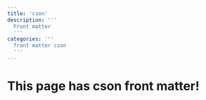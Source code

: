 ```yaml
---
title: 'cson'
description: '''
  Front matter
  '''
categories: '''
  front matter cson
  '''
---
```


# This page has cson front matter!